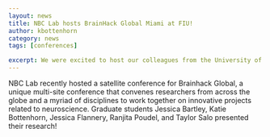 ```yaml
---
layout: news
title: NBC Lab hosts BrainHack Global Miami at FIU!
author: kbottenhorn
category: news
tags: [conferences]

excerpt: We were excited to host our colleagues from the University of Miami for a day of talks and discussions.
---
```


NBC Lab recently hosted a satellite conference for Brainhack Global, a unique multi-site conference that convenes researchers from across the globe and a myriad of disciplines to work together on innovative projects related to neuroscience. Graduate students Jessica Bartley, Katie Bottenhorn, Jessica Flannery, Ranjita Poudel, and Taylor Salo presented their research!
